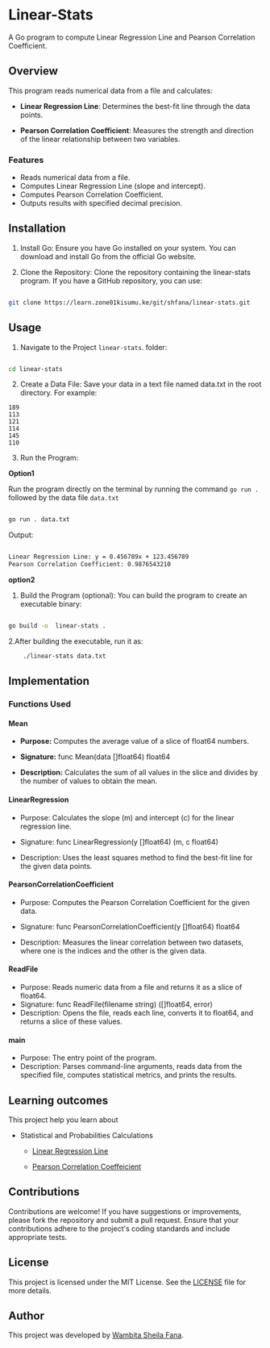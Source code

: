 # Linear-Stats

A Go program to compute  Linear Regression Line and Pearson Correlation Coefficient.

## Overview

This program reads numerical data from a file and calculates:

 + **Linear Regression Line**: Determines the best-fit line through the data points.
    
 + **Pearson Correlation Coefficient**: Measures the strength and direction of the linear relationship between two variables.

### Features

 - Reads numerical data from a file.
 - Computes Linear Regression Line (slope and intercept).
 - Computes Pearson Correlation Coefficient.
 - Outputs results with specified decimal precision.

## Installation

1. Install Go: Ensure you have Go installed on your system. You can download and install Go from the official Go website.

2. Clone the Repository: Clone the repository containing the linear-stats program. If you have a GitHub repository, you can use:

 ```  bash

git clone https://learn.zone01kisumu.ke/git/shfana/linear-stats.git
```


## Usage

1. Navigate to the Project `linear-stats`. folder:

```bash

cd linear-stats
```

2. Create a Data File: Save your data in a text file named data.txt in the root directory. For example:
```
189
113
121
114
145
110
```
3. Run the Program:


**Option1**

Run the program directly on the terminal by running the command `go run . ` followed by the data file `data.txt`

```sh

go run . data.txt
```
Output:

```bash

Linear Regression Line: y = 0.456789x + 123.456789
Pearson Correlation Coefficient: 0.9876543210
```

**option2**

1. Build the Program (optional): You can build the program to create an executable binary:

```sh

go build -o  linear-stats .
```

2.After building the executable, run it as:

```sh
    ./linear-stats data.txt
```
## Implementation

### Functions Used

#### Mean
 - **Purpose:** Computes the average value of a slice of float64 numbers.

 - **Signature:** func Mean(data []float64) float64

 - **Description:** Calculates the sum of all values in the slice and divides by the number of values to obtain the mean.

#### LinearRegression
- Purpose: Calculates the slope (m) and intercept (c) for the linear regression line.

- Signature: func LinearRegression(y []float64) (m, c float64)

- Description: Uses the least squares method to find the best-fit line for the given data points.

#### PearsonCorrelationCoefficient
- Purpose: Computes the Pearson Correlation Coefficient for the given data.
        
- Signature: func PearsonCorrelationCoefficient(y []float64) float64

- Description: Measures the linear correlation between two datasets, where one is the indices and the other is the given data.

#### ReadFile
- Purpose: Reads numeric data from a file and returns it as a slice of float64.
- Signature: func ReadFile(filename string) ([]float64, error)
- Description: Opens the file, reads each line, converts it to float64, and returns a slice of these values.

#### main
- Purpose: The entry point of the program.
- Description: Parses command-line arguments, reads data from the specified file, computes statistical metrics, and prints the results.

## Learning outcomes

This project help you learn about

- Statistical and Probabilities Calculations 

  - [Linear Regression Line](https://en.wikipedia.org/wiki/Linear_regression)

  - [Pearson Correlation Coeffeicient](https://en.wikipedia.org/wiki/Pearson_correlation_coefficient)


## Contributions

Contributions are welcome! If you have suggestions or improvements, please fork the repository and submit a pull request. Ensure that your contributions adhere to the project's coding standards and include appropriate tests.

## License

This project is licensed under the MIT License. See the [LICENSE](LICENSE) file for more details.

## Author

This project was developed by [Wambita Sheila Fana]('https://learn.zone01kisumu.ke/git/shfana').